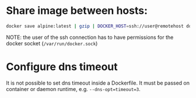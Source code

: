 # Share image between hosts:

``` sh
docker save alpine:latest | gzip | DOCKER_HOST=ssh://user@remotehost docker load
```

NOTE: the user of the ssh connection has to have permissions for the docker socket (`/var/run/docker.sock`)

# Configure dns timeout
It is not possible to set dns timeout inside a Dockerfile. It must be passed on container or daemon runtime, e.g. `--dns-opt=timeout=3`.

